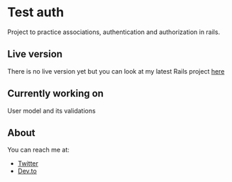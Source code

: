 # Test auth

Project to practice associations, authentication and authorization in rails.

## Live version

There is no live version yet but you can look at my latest Rails project [here](https://warm-bayou-34500.herokuapp.com/)

## Currently working on

User model and its validations

## About

You can reach me at: 
 - [Twitter](https://twitter.com/miss_elliev/)
 - [Dev.to](https://dev.to/misselliev)

